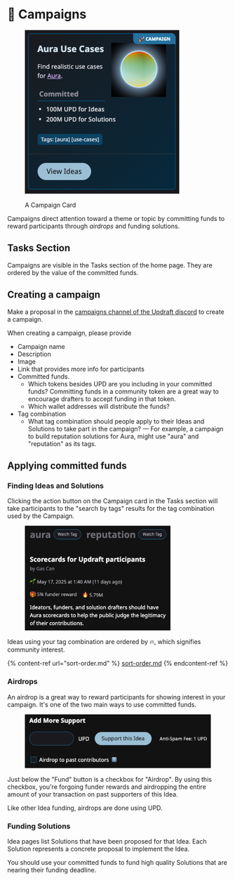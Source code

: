 # 🚀 Campaigns

<figure><img src="../.gitbook/assets/campaign.png" alt=""><figcaption><p>A Campaign Card</p></figcaption></figure>

Campaigns direct attention toward a theme or topic by committing funds to reward participants through _airdrops_ and funding solutions.

## Tasks Section

Campaigns are visible in the Tasks section of the home page. They are ordered by the value of the committed funds.

## Creating a campaign

Make a proposal in the [campaigns channel of the Updraft discord](https://discord.gg/w8At3Vd74K) to create a campaign.

When creating a campaign, please provide

* Campaign name
* Description
* Image
* Link that provides more info for participants
* Committed funds.
  * Which tokens besides UPD are you including in your committed funds? Committing funds in a community token are a great way to encourage drafters to accept funding in that token.
  * Which wallet addresses will distribute the funds?
* Tag combination
  * What tag combination should people apply to their Ideas and Solutions to take part in the campaign? — For example, a campaign to build reputation solutions for Aura, might use "aura" and "reputation" as its tags.

## Applying committed funds

### Finding Ideas and Solutions

Clicking the action button on the Campaign card in the Tasks section will take participants to the "search by tags" results for the tag combination used by the Campaign.

<figure><img src="../.gitbook/assets/tag-combination.png" alt="" width="332"><figcaption></figcaption></figure>

Ideas using your tag combination are ordered by 🔥, which signifies community interest.

{% content-ref url="sort-order.md" %}
[sort-order.md](sort-order.md)
{% endcontent-ref %}

### Airdrops

An airdrop is a great way to reward participants for showing interest in your campaign. It's one of the two main ways to use committed funds.

<figure><img src="../.gitbook/assets/airdrop.png" alt=""><figcaption></figcaption></figure>

Just below the "Fund" button is a checkbox for "Airdrop". By using this checkbox, you're forgoing funder rewards and airdropping the entire amount of your transaction on past supporters of this Idea.

Like other Idea funding, airdrops are done using UPD.

### Funding Solutions

Idea pages list Solutions that have been proposed for that Idea. Each Solution represents a concrete proposal to implement the Idea.

You should use your committed funds to fund high quality Solutions that are nearing their funding deadline.
